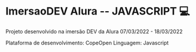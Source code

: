 # ImersaoDEV Alura -- JAVASCRIPT 💻
Projeto desenvolvido na imersão DEV da Alura 07/03/2022 - 18/03/2022

Plataforma de desenvolvimento: CopeOpen
Linguagem: Javascript 
